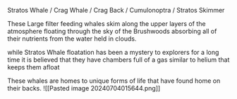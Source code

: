 Stratos Whale / Crag Whale / Crag Back / Cumulonoptra / Stratos Skimmer

These Large filter feeding whales skim along the upper layers of the atmosphere floating through the sky of the Brushwoods absorbing all of their nutrients from the water held in clouds.

while Stratos Whale floatation has been a mystery to explorers for a long time it is believed that they have chambers full of a gas similar to helium that keeps them afloat 

These whales are homes to unique forms of life that have found home on their backs.
![[Pasted image 20240704015644.png]]